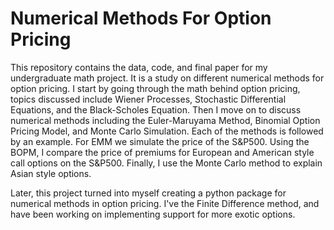 # Numerical Methods For Option Pricing
This repository contains the data, code, and final paper for my undergraduate math project. It is a study on different numerical methods for option pricing. I start by going through the math behind option pricing, topics discussed include Wiener Processes, Stochastic Differential Equations, and the Black-Scholes Equation. Then I move on to discuss numerical methods including the Euler-Maruyama Method, Binomial Option Pricing Model, and Monte Carlo Simulation. Each of the methods is followed by an example. For EMM we simulate the price of the S&P500. Using the BOPM, I compare the price of premiums for European and American style call options on the S&P500. Finally, I use the Monte Carlo method to explain Asian style options. 

Later, this project turned into myself creating a python package for numerical methods in option pricing. I've the Finite Difference method, and have been working on implementing support for more exotic options.
